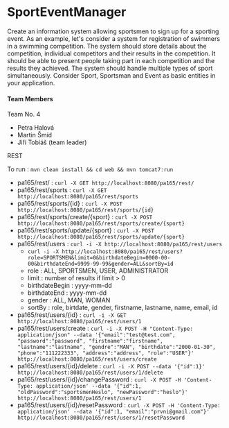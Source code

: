# SportEventManager

Create an information system allowing sportsmen to sign up for a sporting event. As an example, let's consider a system for registration of swimmers in a swimming competition. The system should store details about the competition, individual competitors and their results in the competition. It should be able to present people taking part in each competition and the results they achieved. The system should handle multiple types of sport simultaneously. Consider Sport, Sportsman and Event as basic entities in your application.

#### Team Members

Team No. 4

- Petra Halová
- Martin Šmíd
- Jiří Tobiáš (team leader)

REST

To run : `mvn clean install && cd web && mvn tomcat7:run`

- pa165/rest/ : `curl -X GET http://localhost:8080/pa165/rest/`
- pa165/rest/sports : `curl -X GET http://localhost:8080/pa165/rest/sports`
- pa165/rest/sports/{id} : `curl -X POST http://localhost:8080/pa165/rest/sports/{id}`
- pa165/rest/sports/create/{sport} : `curl -X POST http://localhost:8080/pa165/rest/sports/create/{sport}`
- pa165/rest/sports/update/{sport} : `curl -X POST http://localhost:8080/pa165/rest/sports/update/{sport}`
- pa165/rest/users : `curl -i -X http://localhost:8080/pa165/rest/users`
    - `curl -i -X http://localhost:8080/pa165/rest/users?role=SPORTSMEN&limit=0&birthdateBegin=0000-00-00&birthdateEnd=9999-99-99&gender=ALL&sortBy=id`
    - role : ALL, SPORTSMEN, USER, ADMINISTRATOR
    - limit : number of results if limit > 0
    - birthdateBegin : yyyy-mm-dd
    - birthdateEnd : yyyy-mm-dd
    - gender : ALL, MAN, WOMAN
    - sortBy : role, birtdate, gender, firstname, lastname, name, email, id
- pa165/rest/users/{id} : `curl -i -X GET http://localhost:8080/pa165/rest/users/1`
- pa165/rest/users/create : `curl -i -X POST -H "Content-Type: application/json" --data '{"email":"test@test.com", "password":"password", "firstname":"firstname", "lastname":"lastname", "gendre":"MAN", "birthdate":"2000-01-30", "phone":"111222333", "address":"address", "role":"USER"}' http://localhost:8080/pa165/rest/users/create`
- pa165/rest/users/{id}/delete : `curl -i -X POST --data '{"id":1}' http://localhost:8080/pa165/rest/users/1/delete`
- pa165/rest/users/{id}/changePassword : `curl -X POST -H 'Content-Type: application/json' --data '{"id":1, "oldPassword":"sportsmenHeslo", "newPassword":"heslo"}' http://localhost:8080/pa165/rest/users/1`
- pa165/rest/users/{id}/resetPassword : `curl -X POST -H 'Content-Type: application/json' --data '{"id":1, "email":"prvni@gmail.com"}' http://localhost:8080/pa165/rest/users/1/resetPassword`